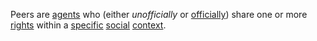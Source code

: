 Peers are [agents](https://github.com/gcassel/Modular-Organization-Terminology/blob/master/terms/agent.md) who (either *unofficially* or [officially](https://github.com/gcassel/Modular-Organization-Terminology/blob/master/terms/official.md)) share one or more [rights](https://github.com/gcassel/Modular-Organization-Terminology/blob/master/terms/right.md) within a [specific](https://github.com/gcassel/Modular-Organization-Terminology/blob/master/terms/specific.md) [social](https://github.com/gcassel/Modular-Organization-Terminology/blob/master/terms/social.md) [context](https://github.com/gcassel/Modular-Organization-Terminology/blob/master/terms/context.md).
